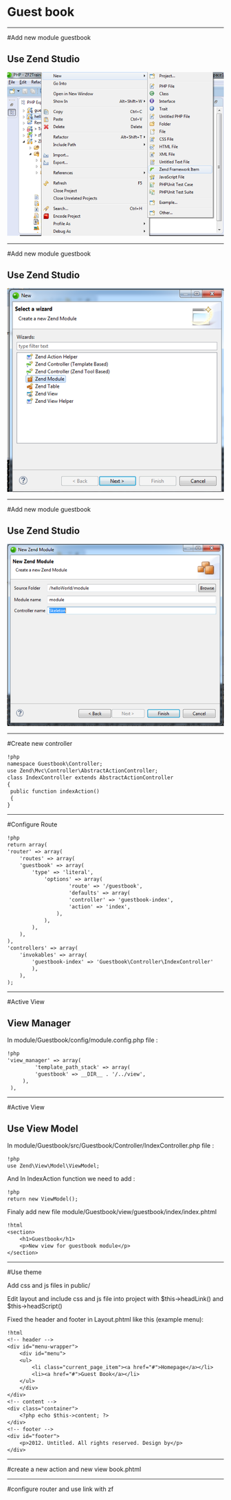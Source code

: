 # Guest book

---

#Add new module guestbook



## Use Zend Studio

![Landscape](../../img/newModule.png)

---

#Add new module guestbook



## Use Zend Studio

![Landscape](../../img/newModule2.png)

---

#Add new module guestbook



## Use Zend Studio

![Landscape](../../img/newModule3.png)

---

#Create new controller



	!php
	namespace Guestbook\Controller;
	use Zend\Mvc\Controller\AbstractActionController;
	class IndexController extends AbstractActionController
	{
	 public function indexAction()
	 {
	}

---

#Configure Route



	!php
	return array(
	'router' => array(
		'routes' => array(
		'guestbook' => array(
			'type' => 'literal',
				'options' => array(
						'route' => '/guestbook',
						'defaults' => array(
						'controller' => 'guestbook-index',
						'action' => 'index',
					),
				),
			),
		),
	),
	'controllers' => array(
		'invokables' => array(
			'guestbook-index' => 'Guestbook\Controller\IndexController'
			),
		),
	);

---

#Active View



## View Manager

In module/Guestbook/config/module.config.php file :

	!php
	'view_manager' => array(
			 'template_path_stack' => array(
			 'guestbook' => __DIR__ . '/../view',
		 ),
	 ),

---

#Active View



## Use View Model

In module/Guestbook/src/Guestbook/Controller/IndexController.php file :

	!php
	use Zend\View\Model\ViewModel;

And In IndexAction function we need to add :

	!php
	return new ViewModel();

Finaly add new file module/Guestbook/view/guestbook/index/index.phtml

	!html 
	<section>	
		<h1>Guestbook</h1>
		<p>New view for guestbook module</p>
	</section>

---

#Use theme



Add css and js files in public/

Edit layout and include css and js file into project with $this->headLink() and $this->headScript()

Fixed the header and footer in Layout.phtml like this (example menu):

	!html
	<!-- header -->
	<div id="menu-wrapper">
		<div id="menu">
		<ul>
			<li class="current_page_item"><a href="#">Homepage</a></li>
			<li><a href="#">Guest Book</a></li>
		</ul>
		</div>
	</div>
	<!-- content -->
	<div class="container">
		<?php echo $this->content; ?>
	</div>
	<!-- footer -->
	<div id="footer">
		<p>2012. Untitled. All rights reserved. Design by</p>
	</div>
---

#create a new action and new view book.phtml

---

#configure router and use link with zf
